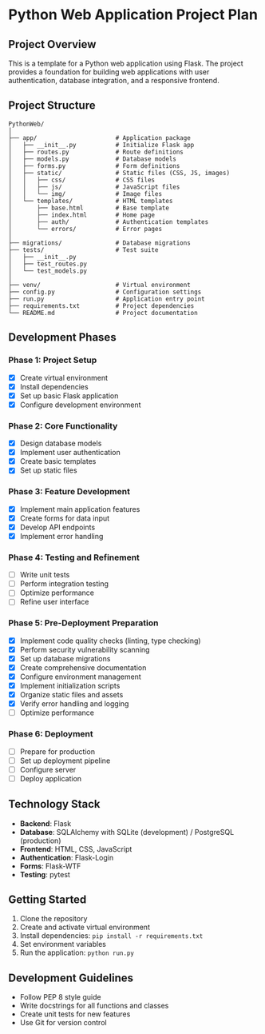 # Python Web Application Project Plan

## Project Overview
This is a template for a Python web application using Flask. The project provides a foundation for building web applications with user authentication, database integration, and a responsive frontend.

## Project Structure
```
PythonWeb/
│
├── app/                      # Application package
│   ├── __init__.py           # Initialize Flask app
│   ├── routes.py             # Route definitions
│   ├── models.py             # Database models
│   ├── forms.py              # Form definitions
│   ├── static/               # Static files (CSS, JS, images)
│   │   ├── css/              # CSS files
│   │   ├── js/               # JavaScript files
│   │   └── img/              # Image files
│   └── templates/            # HTML templates
│       ├── base.html         # Base template
│       ├── index.html        # Home page
│       ├── auth/             # Authentication templates
│       └── errors/           # Error pages
│
├── migrations/               # Database migrations
├── tests/                    # Test suite
│   ├── __init__.py
│   ├── test_routes.py
│   └── test_models.py
│
├── venv/                     # Virtual environment
├── config.py                 # Configuration settings
├── run.py                    # Application entry point
├── requirements.txt          # Project dependencies
└── README.md                 # Project documentation
```

## Development Phases

### Phase 1: Project Setup
- [x] Create virtual environment
- [x] Install dependencies
- [x] Set up basic Flask application
- [x] Configure development environment

### Phase 2: Core Functionality
- [x] Design database models
- [x] Implement user authentication
- [x] Create basic templates
- [x] Set up static files

### Phase 3: Feature Development
- [x] Implement main application features
- [x] Create forms for data input
- [x] Develop API endpoints
- [x] Implement error handling

### Phase 4: Testing and Refinement
- [ ] Write unit tests
- [ ] Perform integration testing
- [ ] Optimize performance
- [ ] Refine user interface

### Phase 5: Pre-Deployment Preparation
- [x] Implement code quality checks (linting, type checking)
- [x] Perform security vulnerability scanning
- [x] Set up database migrations
- [x] Create comprehensive documentation
- [x] Configure environment management
- [x] Implement initialization scripts
- [x] Organize static files and assets
- [x] Verify error handling and logging
- [ ] Optimize performance

### Phase 6: Deployment
- [ ] Prepare for production
- [ ] Set up deployment pipeline
- [ ] Configure server
- [ ] Deploy application

## Technology Stack
- **Backend**: Flask
- **Database**: SQLAlchemy with SQLite (development) / PostgreSQL (production)
- **Frontend**: HTML, CSS, JavaScript
- **Authentication**: Flask-Login
- **Forms**: Flask-WTF
- **Testing**: pytest

## Getting Started
1. Clone the repository
2. Create and activate virtual environment
3. Install dependencies: `pip install -r requirements.txt`
4. Set environment variables
5. Run the application: `python run.py`

## Development Guidelines
- Follow PEP 8 style guide
- Write docstrings for all functions and classes
- Create unit tests for new features
- Use Git for version control
